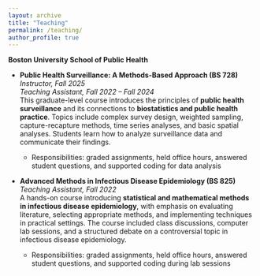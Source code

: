 ```yaml
---
layout: archive
title: "Teaching"
permalink: /teaching/
author_profile: true
---
```


**Boston University School of Public Health**  

- **Public Health Surveillance: A Methods-Based Approach (BS 728)**
  *Instructor, Fall 2025*  
  *Teaching Assistant, Fall 2022 – Fall 2024*  
  This graduate-level course introduces the principles of **public health surveillance** and its connections to **biostatistics and public health practice**. Topics include complex survey design, weighted sampling, capture-recapture methods, time series analyses, and basic spatial analyses. Students learn how to analyze surveillance data and communicate their findings.  
  - Responsibilities: graded assignments, held office hours, answered student questions, and supported coding for data analysis

- **Advanced Methods in Infectious Disease Epidemiology (BS 825)**  
  *Teaching Assistant, Fall 2022*  
  A hands-on course introducing **statistical and mathematical methods in infectious disease epidemiology**, with emphasis on evaluating literature, selecting appropriate methods, and implementing techniques in practical settings. The course included class discussions, computer lab sessions, and a structured debate on a controversial topic in infectious disease epidemiology.  
  - Responsibilities: graded assignments, held office hours, answered student questions, and supported coding during lab sessions


